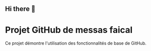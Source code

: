 ## Hi there 👋
# Projet GitHub de messas faical

Ce projet démontre l'utilisation des fonctionnalités de base de GitHub.

